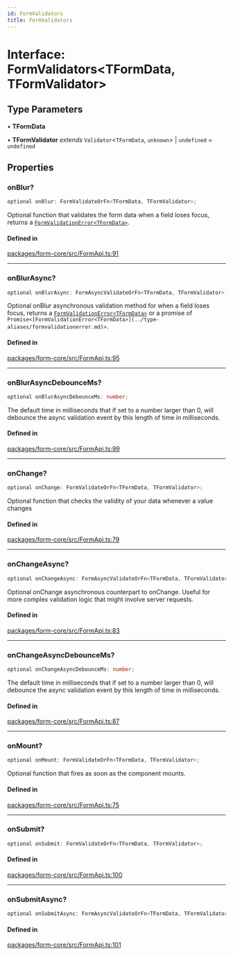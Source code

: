 ```yaml
---
id: FormValidators
title: FormValidators
---
```


# Interface: FormValidators\<TFormData, TFormValidator\>

## Type Parameters

• **TFormData**

• **TFormValidator** *extends* `Validator`\<`TFormData`, `unknown`\> \| `undefined` = `undefined`

## Properties

### onBlur?

```ts
optional onBlur: FormValidateOrFn<TFormData, TFormValidator>;
```

Optional function that validates the form data when a field loses focus, returns a [`FormValidationError<TFormData>`](../type-aliases/formvalidationerror.md).

#### Defined in

[packages/form-core/src/FormApi.ts:91](https://github.com/TanStack/form/blob/03de1e83ad6580cff66ab58566f3003d93d4e34d/packages/form-core/src/FormApi.ts#L91)

***

### onBlurAsync?

```ts
optional onBlurAsync: FormAsyncValidateOrFn<TFormData, TFormValidator>;
```

Optional onBlur asynchronous validation method for when a field loses focus, returns a [`FormValidationError<TFormData>`](../type-aliases/formvalidationerror.md) or a promise of `Promise<[FormValidationError<TFormData>](../type-aliases/formvalidationerror.md)>`.

#### Defined in

[packages/form-core/src/FormApi.ts:95](https://github.com/TanStack/form/blob/03de1e83ad6580cff66ab58566f3003d93d4e34d/packages/form-core/src/FormApi.ts#L95)

***

### onBlurAsyncDebounceMs?

```ts
optional onBlurAsyncDebounceMs: number;
```

The default time in milliseconds that if set to a number larger than 0, will debounce the async validation event by this length of time in milliseconds.

#### Defined in

[packages/form-core/src/FormApi.ts:99](https://github.com/TanStack/form/blob/03de1e83ad6580cff66ab58566f3003d93d4e34d/packages/form-core/src/FormApi.ts#L99)

***

### onChange?

```ts
optional onChange: FormValidateOrFn<TFormData, TFormValidator>;
```

Optional function that checks the validity of your data whenever a value changes

#### Defined in

[packages/form-core/src/FormApi.ts:79](https://github.com/TanStack/form/blob/03de1e83ad6580cff66ab58566f3003d93d4e34d/packages/form-core/src/FormApi.ts#L79)

***

### onChangeAsync?

```ts
optional onChangeAsync: FormAsyncValidateOrFn<TFormData, TFormValidator>;
```

Optional onChange asynchronous counterpart to onChange. Useful for more complex validation logic that might involve server requests.

#### Defined in

[packages/form-core/src/FormApi.ts:83](https://github.com/TanStack/form/blob/03de1e83ad6580cff66ab58566f3003d93d4e34d/packages/form-core/src/FormApi.ts#L83)

***

### onChangeAsyncDebounceMs?

```ts
optional onChangeAsyncDebounceMs: number;
```

The default time in milliseconds that if set to a number larger than 0, will debounce the async validation event by this length of time in milliseconds.

#### Defined in

[packages/form-core/src/FormApi.ts:87](https://github.com/TanStack/form/blob/03de1e83ad6580cff66ab58566f3003d93d4e34d/packages/form-core/src/FormApi.ts#L87)

***

### onMount?

```ts
optional onMount: FormValidateOrFn<TFormData, TFormValidator>;
```

Optional function that fires as soon as the component mounts.

#### Defined in

[packages/form-core/src/FormApi.ts:75](https://github.com/TanStack/form/blob/03de1e83ad6580cff66ab58566f3003d93d4e34d/packages/form-core/src/FormApi.ts#L75)

***

### onSubmit?

```ts
optional onSubmit: FormValidateOrFn<TFormData, TFormValidator>;
```

#### Defined in

[packages/form-core/src/FormApi.ts:100](https://github.com/TanStack/form/blob/03de1e83ad6580cff66ab58566f3003d93d4e34d/packages/form-core/src/FormApi.ts#L100)

***

### onSubmitAsync?

```ts
optional onSubmitAsync: FormAsyncValidateOrFn<TFormData, TFormValidator>;
```

#### Defined in

[packages/form-core/src/FormApi.ts:101](https://github.com/TanStack/form/blob/03de1e83ad6580cff66ab58566f3003d93d4e34d/packages/form-core/src/FormApi.ts#L101)
